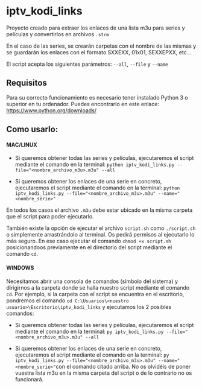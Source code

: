 # iptv_kodi_links


Proyecto creado para extraer los enlaces de una lista m3u para series y películas y convertirlos en archivos `.strm`

En el caso de las series, se crearán carpetas con el nombre de las mismas y se guardarán los enlaces con el formato SXXEXX, 01x01, SEXXEPXX, etc...

El script acepta los siguientes parámetros: `--all`, `--file` y `--name`

## Requisitos

Para su correcto funcionamiento es necesario tener instalado Python 3 o superior en tu ordenador.
Puedes encontrarlo en este enlace: https://www.python.org/downloads/

## Como usarlo:

#### MAC/LINUX

- Si queremos obtener todas las series y películas, ejecutaremos el script mediante el comando en la terminal: `python iptv_kodi_links.py --file="<nombre_archivo_m3u>.m3u" --all`

- Si queremos obtener los enlaces de una serie en concreto, ejecutaremos el script mediante el comando en la terminal: `python iptv_kodi_links.py --file="<nombre_archivo_m3u>.m3u" --name="<nombre_serie>"`

En todos los casos el archivo `.m3u` debe estar ubicado en la misma carpeta que el script para poder ejecutarlo.

También existe la opción de ejecutar el archivo `script.sh` como `./script.sh` o simplemente arrastrándolo al terminal. Os pedirá permisos al ejecutarlo lo más seguro. En ese caso ejecutar el comando `chmod +x script.sh` posicionandoos previamente en el directorio del script mediante el comando `cd`.

#### WINDOWS

Necesitamos abrir una consola de comandos (símbolo del sistema) y dirigirnos a la carpeta donde se halla nuestro script mediante el comando `cd`. Por ejemplo, si la carpeta con el script se encuentra en el escritorio, pondremos el comando `cd C:\Usuarios\<nuestro usuario>\Escritorio\iptv_kodi_links` y ejecutamos los 2 posibles comandos:

- Si queremos obtener todas las series y películas, ejecutaremos el script mediante el comando en la terminal: `py iptv_kodi_links.py --file="<nombre_archivo_m3u>.m3u" --all`

- Si queremos obtener los enlaces de una serie en concreto, ejecutaremos el script mediante el comando en la terminal: `py iptv_kodi_links.py --file="<nombre_archivo_m3u>.m3u" --name="<nombre_serie>"`con el comando citado arriba. No os olvidéis de poner vuestra lista m3u en la misma carpeta del script o de lo contrario no os funcionará.
